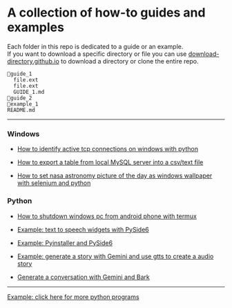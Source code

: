 # A collection of how-to guides and examples


Each folder in this repo is dedicated to a guide or an example.<br>
If you want to download a specific directory or file you can use <a href="https://download-directory.github.io/">download-directory.github.io</a> to download a directory or clone the entire repo.
```
📁guide_1
  file.ext
  file.ext
  GUIDE_1.md
📁guide_2
📁example_1
README.md
```
<hr>
<h3>Windows</h3>

* <a href="https://github.com/ip-repo/guides/blob/main/how-to-identify-active-tcp-connections/how-to-identify-active-tcp-connections.md">How to identify active tcp connections on windows with python</a>

* <a href="https://github.com/ip-repo/guides/blob/main/export-sql-table-from-local-windows-server/export-sql-table-from-local-windows-server.md">How to export a table from local MySQL server into a csv/text file</a>

* <a href="https://github.com/ip-repo/guides/blob/main/astronomy-pic-of-the-day-as-windows-wallpaper/astronomy-pic-of-the-day-as-windows-wallpaper.md">How to set nasa astronomy picture of the day as windows wallpaper with selenium and python</a>

<h3>Python</h3>

* <a href="https://github.com/ip-repo/guides/blob/main/simple-command-server-client/command-client-server.md">How to shutdown windows pc from android phone with termux </a>

* <a href="https://github.com/ip-repo/guides/blob/main/example-tts-pyside6/example-tts-pyside6.md">Example: text to speech widgets with PySide6 </a>
* <a href="https://github.com/ip-repo/guides/blob/main/example-pyinstaller/exapmle-pyinstaller.md">Example: Pyinstaller and PySide6 </a>
* <a href="https://github.com/ip-repo/guides/blob/main/gemini-story-to-audio-with-gtts/story-to-audio.md"> Example: generate a story with Gemini and use gtts to create a audio story </a>
* <a href="https://github.com/ip-repo/guides/blob/main/generate-conversation-bark-gemini/generate-a-conversation-with-bark-and-gemini.md"> Generate a conversation with Gemini and Bark</a>

<hr>
<a href="https://github.com/ip-repo/python/blob/main/README.md">Example: click here for more python programs </a>
